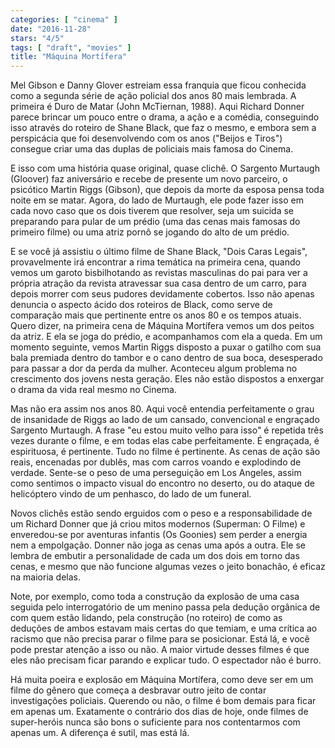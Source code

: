 ```yaml
---
categories: [ "cinema" ]
date: "2016-11-28"
stars: "4/5"
tags: [ "draft", "movies" ]
title: "Máquina Mortífera"
---
```

Mel Gibson e Danny Glover estreiam essa franquia que ficou conhecida
como a segunda série de ação policial dos anos 80 mais lembrada. A
primeira é Duro de Matar (John McTiernan, 1988). Aqui Richard Donner
parece brincar um pouco entre o drama, a ação e a comédia, conseguindo
isso através do roteiro de Shane Black, que faz o mesmo, e embora sem
a perspicácia que foi desenvolvendo com os anos ("Beijos e Tiros")
consegue criar uma das duplas de policiais mais famosa do Cinema.

E isso com uma história quase original, quase clichê. O Sargento
Murtaugh (Gloover) faz aniversário e recebe de presente um novo parceiro,
o psicótico Martin Riggs (Gibson), que depois da morte da esposa pensa
toda noite em se matar. Agora, do lado de Murtaugh, ele pode fazer isso
em cada novo caso que os dois tiverem que resolver, seja um suicida
se preparando para pular de um prédio (uma das cenas mais famosas do
primeiro filme) ou uma atriz pornô se jogando do alto de um prédio.

E se você já assistiu o último filme de Shane Black, "Dois Caras
Legais", provavelmente irá encontrar a rima temática na primeira cena,
quando vemos um garoto bisbilhotando as revistas masculinas do pai para
ver a própria atração da revista atravessar sua casa dentro de um
carro, para depois morrer com seus pudores devidamente cobertos. Isso
não apenas denuncia o aspecto ácido dos roteiros de Black, como
serve de comparação mais que pertinente entre os anos 80 e os tempos
atuais. Quero dizer, na primeira cena de Máquina Mortífera vemos um
dos peitos da atriz. E ela se joga do prédio, e acompanhamos com ela
a queda. Em um momento seguinte, vemos Martin Riggs disposto a puxar o
gatilho com sua bala premiada dentro do tambor e o cano dentro de sua
boca, desesperado para passar a dor da perda da mulher. Aconteceu algum
problema no crescimento dos jovens nesta geração. Eles não estão
dispostos a enxergar o drama da vida real mesmo no Cinema.

Mas não era assim nos anos 80. Aqui você entendia perfeitamente o grau
de insanidade de Riggs ao lado de um cansado, convencional e engraçado
Sargento Murtaugh. A frase "eu estou muito velho para isso" é repetida
três vezes durante o filme, e em todas elas cabe perfeitamente. É
engraçada, é espirituosa, é pertinente. Tudo no filme é pertinente. As
cenas de ação são reais, encenadas por dublês, mas com carros voando
e explodindo de verdade. Sente-se o peso de uma perseguição em Los
Angeles, assim como sentimos o impacto visual do encontro no deserto,
ou do ataque de helicóptero vindo de um penhasco, do lado de um funeral.

Novos clichês estão sendo erguidos com o peso e a responsabilidade
de um Richard Donner que já criou mitos modernos (Superman: O Filme)
e enveredou-se por aventuras infantis (Os Goonies) sem perder a energia
nem a empolgação. Donner não joga as cenas uma após a outra. Ele se
lembra de embutir a personalidade de cada um dos dois em torno das cenas,
e mesmo que não funcione algumas vezes o jeito bonachão, é eficaz na
maioria delas.

Note, por exemplo, como toda a construção da explosão de uma casa
seguida pelo interrogatório de um menino passa pela dedução orgânica
de com quem estão lidando, pela construção (no roteiro) de como as
deduções de ambos estavam mais certas do que temiam, e uma crítica ao
racismo que não precisa parar o filme para se posicionar. Está lá,
e você pode prestar atenção a isso ou não. A maior virtude desses
filmes é que eles não precisam ficar parando e explicar tudo. O
espectador não é burro.

Há muita poeira e explosão em Máquina Mortífera, como deve ser
em um filme do gênero que começa a desbravar outro jeito de contar
investigações policiais. Querendo ou não, o filme é bom demais para
ficar em apenas um. Exatamente o contrário dos dias de hoje, onde filmes
de super-heróis nunca são bons o suficiente para nos contentarmos com
apenas um. A diferença é sutil, mas está lá.
